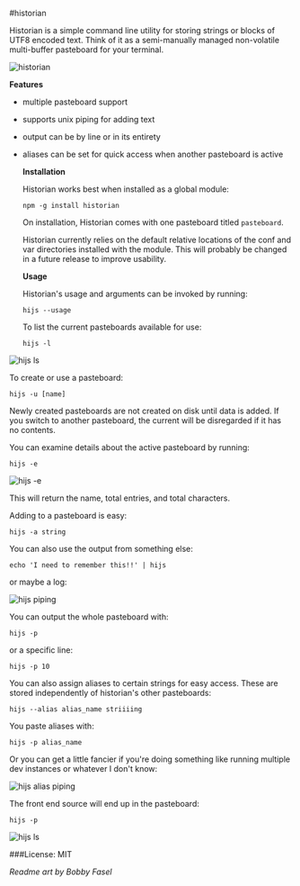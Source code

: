 #historian

Historian is a simple command line utility for storing strings or blocks of UTF8 encoded text. Think of it as a semi-manually managed non-volatile multi-buffer pasteboard for your terminal.

![historian](http://mtambo.com/historianjs.png)

**Features**

- multiple pasteboard support
- supports unix piping for adding text
- output can be by line or in its entirety
- aliases can be set for quick access when 
  another pasteboard is active

  **Installation**

  Historian works best when installed as a global module:

  `npm -g install historian`

  On installation, Historian comes with one pasteboard titled `pasteboard`.

  Historian currently relies on the default relative locations of the conf and var directories installed with the module. This will probably be changed in a future release to improve usability.


  **Usage**

  Historian's usage and arguments can be invoked by running:

  `hijs --usage`

  To list the current pasteboards available for use:

  `hijs -l`

![hijs ls](https://github.com/st-luke/node-historian/raw/master/img/hijs_ls.png)

  To create or use a pasteboard:

  `hijs -u [name]`

  Newly created pasteboards are not created on disk until data is added. If you switch to another pasteboard, the current will be disregarded if it has no contents. 

  You can examine details about the active pasteboard by running:

  `hijs -e`

![hijs -e](https://github.com/st-luke/node-historian/raw/master/img/hijs_e.png)

  This will return the name, total entries, and total characters. 

  Adding to a pasteboard is easy:

  `hijs -a string`

  You can also use the output from something else:

  `echo 'I need to remember this!!' | hijs`

or maybe a log:

![hijs piping](https://github.com/st-luke/node-historian/raw/master/img/hijs_pipe.png)

  You can output the whole pasteboard with:

  `hijs -p`

  or a specific line:

  `hijs -p 10`

  You can also assign aliases to certain strings for easy access. These are stored independently of historian's other pasteboards:

  `hijs --alias alias_name striiiing`

  You paste aliases with:

  `hijs -p alias_name`

  Or you can get a little fancier if you're doing something like running multiple dev instances or whatever I don't know:

![hijs alias piping](https://github.com/st-luke/node-historian/raw/master/img/hijs_alias.png)

The front end source will end up in the pasteboard:

  `hijs -p`

![hijs ls](https://github.com/st-luke/node-historian/raw/master/img/hijs_alias_output.png)

###License: MIT


*Readme art by Bobby Fasel*
